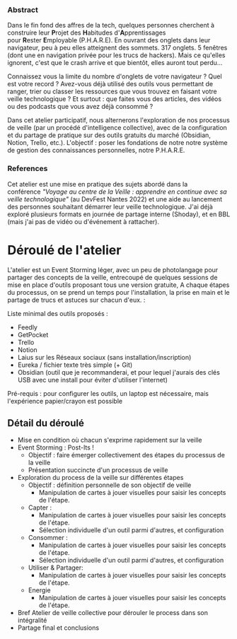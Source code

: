 ### Abstract

Dans le fin fond des affres de la tech, quelques personnes cherchent à construire leur **P**rojet des **H**abitudes d'**A**pprentissages pour **R**ester **E**mployable (P.H.A.R.E). En ouvrant des onglets dans leur navigateur, peu à peu elles atteignent des sommets. 317 onglets. 5 fenêtres (dont une en navigation privée pour les trucs de hackers). Mais ce qu'elles ignorent, c'est que le crash arrive et que bientôt, elles auront tout perdu...

Connaissez vous la limite du nombre d'onglets de votre navigateur ? Quel est votre record ? Avez-vous déjà utilisé des outils vous permettant de ranger, trier ou classer les ressources que vous trouvez en faisant votre veille technologique ? Et surtout : que faites vous des articles, des vidéos ou des podcasts que vous avez déjà consommé ?

Dans cet atelier participatif, nous alternerons l'exploration de nos processus de veille (par un procédé d'intelligence collective), avec de la configuration et du partage de pratique sur des outils gratuits du marché (Obsidian, Notion, Trello, etc.). L'objectif : poser les fondations de notre notre système de gestion des connaissances personnelles, notre P.H.A.R.E.

### References

Cet atelier est une mise en pratique des sujets abordé dans la conférence _"Voyage au centre de la Veille : apprendre en continue avec sa veille technologique"_ (au DevFest Nantes 2022) et une aide au lancement des personnes souhaitant démarrer leur veille technologique. J'ai déjà exploré plusieurs formats en journée de partage interne (Shoday), et en BBL (mais j'ai pas de vidéo ou d'événement à rattacher).

# Déroulé de l'atelier

L'atelier est un Event Storming léger, avec un peu de photolangage pour partager des concepts de la veille, entrecoupé de quelques sessions de mise en place d'outils proposant tous une version gratuite, A chaque étapes du processus, on se prend un temps pour l'installation, la prise en main et le partage de trucs et astuces sur chacun d'eux. :

Liste minimal des outils proposés :

- Feedly
- GetPocket
- Trello
- Notion
- Laius sur les Réseaux sociaux (sans installation/inscription)
- Eureka / fichier texte très simple (+ Git)
- Obsidian (outil que je recommanderai, et pour lequel j'aurais des clés USB avec une install pour éviter d'utiliser l'internet)

Pré-requis : pour configurer les outils, un laptop est nécessaire, mais l'expérience papier/crayon est possible

## Détail du déroulé

- Mise en condition où chacun s'exprime rapidement sur la veille
- Event Storming : Post-Its !
    - Objectif : faire émerger collectivement des étapes du processus de la veille
    - Présentation succincte d'un processus de veille
- Exploration du process de la veille sur différentes étapes
    - Objectif : définition personnelle de son objectif de veille
        - Manipulation de cartes à jouer visuelles pour saisir les concepts de l'étape.
    - Capter :
        - Manipulation de cartes à jouer visuelles pour saisir les concepts de l'étape.
        - Sélection individuelle d'un outil parmi d'autres, et configuration
    - Consommer :
        - Manipulation de cartes à jouer visuelles pour saisir les concepts de l'étape.
        - Sélection individuelle d'un outil parmi d'autres, et configuration
    - Utiliser & Partager:
        - Manipulation de cartes à jouer visuelles pour saisir les concepts de l'étape.
    - Energie
        - Manipulation de cartes à jouer visuelles pour saisir les concepts de l'étape.
- Bref Atelier de veille collective pour dérouler le process dans son intégralité
- Partage final et conclusions